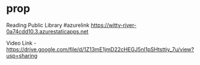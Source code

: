 # prop
Reading Public Library
#azurelink https://witty-river-0a74cdd10.3.azurestaticapps.net


Video Link - https://drive.google.com/file/d/1Z13mE1jmD22cHEGJ5nl1pSHtsttiy_7u/view?usp=sharing
